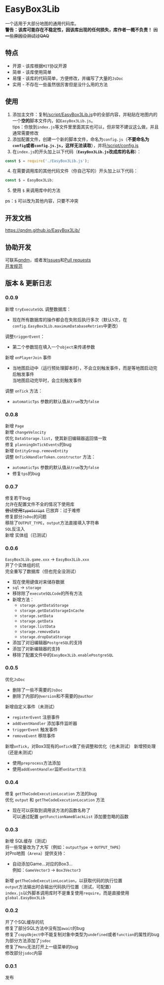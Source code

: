 # EasyBox3Lib
一个适用于大部分地图的通用代码库。  
**警告：该库可能存在不稳定性，因该库出现的任何损失，库作者一概不负责！** ~~因一些原因没测试过QAQ~~
## 特点
- 开源 - 该库根据`MIT`协议开源
- 简单 - 该库使用简单
- 易懂 - 该库的代码简单，方便修改，并编写了大量的`JsDoc`
- 实用 - 不存在一些虽然很厉害但是没什么用的方法

## 使用
1. 添加主文件：复制[/script/EasyBox3Lib.js](./script/EasyBox3Lib.js)中的全部内容，并粘贴在地图内的一个**空的**脚本文件内，如`EasyBox3Lib.js`。  
tips：你放到`index.js`等文件里里面其实也可以，但非常不建议这么做，并且通常需要修改
2. 添加配置文件，创建一个新的脚本文件，命名为`config.js`（**不要命名为`config`或者`config.js.js`，这样无法读取**），并将[/script/config.js](./script/config.js)
3. 在`index.js`的开头加上以下代码（**`EasyBox3Lib.js`改成库的名称**）：
```javascript
const $ = require('./EasyBox3Lib.js');
```
4. 在需要调用库的其他代码文件（你自己写的）开头加上以下代码：
```javascript
const $ = EasyBox3Lib;
```
5. 使用 `$` 来调用库中的方法

ps：`$` 可以改为其他内容，只要不冲突
## 开发文档
<https://qndm.github.io/EasyBox3Lib/>
## 协助开发
可联系[qndm](github.com/qndm)，或者发[Issues](github.com/qndm/EasyBox3Lib/issues)和[Pull requests](https://github.com/qndm/EasyBox3Lib/pulls)  
[开发规范](./developmentSpecification.md)
## 版本 & 更新日志
### 0.0.9
新增 `tryExecuteSQL`
调整数据库：
- 现在所有数据库的操作都会在失败后执行多次（默认`5`次，在`config.EasyBox3Lib.maximumDatabaseRetries`中更改）

调整`triggerEvent`：
- 第二个参数现在填入一个`object`来传递参数

新增 `onPlayerJoin` 事件
- 当地图启动中（运行预处理脚本时），不会立刻触发事件，而是等地图启动完后触发事件  
  当地图启动完毕时，会立刻触发事件

调整 `onTick` 方法：
- `automaticTps` 参数的默认值从`true`改为`false`

### 0.0.8
新增 `Page`  
新增 `changeVelocity`  
优化 `DataStorage.list`，使其新旧编辑器返回值一致  
修复 `planningOnTickEvents`的bug  
新增 `EntityGroup.removeEntity`  
调整 `OnTickHandlerToken.constructor` 方法：
- `automaticTps` 参数的默认值从`true`改为`false`
- 修复`tps`的bug

### 0.0.7
修复若干bug  
允许在配置文件不全的情况下使用库  
~~尝试使用`TypeScript`~~ 已放弃：过于难修  
修复部分`JsDoc`的问题  
移除了`OUTPUT_TYPE`，`output`方法直接填入字符串  
`SQL`反注入  
新增 实体组（已测试）

### 0.0.6
`EasyBox3Lib.game.xxx` -> `EasyBox3Lib.xxx`  
开了个实体组的坑  
完全重写了数据库（但也完全没测试）
- 现在使用键值对来储存数据
- `sql` -> `storage`
- 移除除了`executeSQLCode`的所有方法
- 新增方法：  
  - `storage.getDataStorage`
  - `storage.getDataStorageInCache`
  - `storage.setData`
  - `storage.getData`
  - `storage.listData`
  - `storage.removeData`
  - `storage.dropDataStorage`
- 添加了对旧编辑器`PostgreSQL`的支持
- 添加了对新编辑器的支持
- 移除了配置文件中的`EasyBox3Lib.enablePostgreSQL`

### 0.0.5
优化`JsDoc`
- 删除了一些不需要的`JsDoc`
- 删除了内部的`@version`和不需要的`@author`

新增自定义事件（未测试）
- `registerEvent` 注册事件
- `addEventHandler` 添加事件监听器
- `triggerEvent` 触发事件
- `removeEvent` 移除事件

新增`onTick`，对Box3现有的`onTick`做了些调整和优化（也未测试）
新增预处理（还是未测试）
- 使用`preprocess`方法添加
- 使用`addEventHandler`监听`onStart方法`

### 0.0.4
修复 `getTheCodeExecutionLocation` 方法的bug  
优化 `output` 和 `getTheCodeExecutionLocation` 方法
- 现在可以获取到调用该方法的函数名称了  
可以通过配置 `getFunctionNameBlackList` 添加要忽略的函数

### 0.0.3
新增 SQL缓存（测试）  
将一些常量改为了大写（例如：`outputType` -> `OUTPUT_THPE`）  
对Pro地图（`Arena`）提供支持：  
- 自动添加Game...对应的Box3...  
例如：`GameVector3` -> `Box3Vector3`

新增 `getTheCodeExecutionLocation`，以获取代码的执行位置  
`output`方法输出时会输出代码执行位置（测试，可配置）  
`index.js`以外脚本调用库时不是重复使用`require`，而是直接使用`global.EasyBox3Lib`

### 0.0.2
开了个SQL缓存的坑  
修复了部分SQL方法中没有加`await`的bug  
修复了`copyObject`中不能复制对象中类型为`undefined`或者`function`的属性的bug  
为部分方法添加了`jsdoc`  
修复了`Menu`无法打开上一级菜单的bug  
修改部分`jsdoc`内容

### 0.0.1
发布
